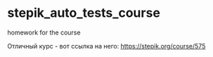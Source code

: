 # stepik_auto_tests_course
homework for the course

Отличный курс - вот ссылка на него: https://stepik.org/course/575

